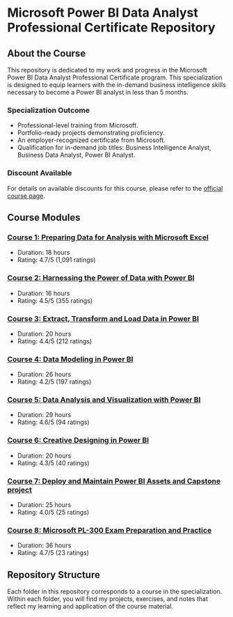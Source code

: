 # Microsoft Power BI Data Analyst Professional Certificate Repository

## About the Course
This repository is dedicated to my work and progress in the Microsoft Power BI Data Analyst Professional Certificate program. This specialization is designed to equip learners with the in-demand business intelligence skills necessary to become a Power BI analyst in less than 5 months.

### Specialization Outcome
- Professional-level training from Microsoft.
- Portfolio-ready projects demonstrating proficiency.
- An employer-recognized certificate from Microsoft.
- Qualification for in-demand job titles: Business Intelligence Analyst, Business Data Analyst, Power BI Analyst.

### Discount Available
For details on available discounts for this course, please refer to the [official course page](#).

## Course Modules

### [Course 1: Preparing Data for Analysis with Microsoft Excel](/Course1)
- Duration: 18 hours
- Rating: 4.7/5 (1,091 ratings)

### [Course 2: Harnessing the Power of Data with Power BI](/Course2)
- Duration: 16 hours
- Rating: 4.5/5 (355 ratings)

### [Course 3: Extract, Transform and Load Data in Power BI](/Course3)
- Duration: 20 hours
- Rating: 4.4/5 (212 ratings)

### [Course 4: Data Modeling in Power BI](/Course4)
- Duration: 26 hours
- Rating: 4.2/5 (197 ratings)

### [Course 5: Data Analysis and Visualization with Power BI](/Course5)
- Duration: 29 hours
- Rating: 4.6/5 (94 ratings)

### [Course 6: Creative Designing in Power BI](/Course6)
- Duration: 20 hours
- Rating: 4.3/5 (40 ratings)

### [Course 7: Deploy and Maintain Power BI Assets and Capstone project](/Course7)
- Duration: 25 hours
- Rating: 4.0/5 (25 ratings)

### [Course 8: Microsoft PL-300 Exam Preparation and Practice](/Course8)
- Duration: 36 hours
- Rating: 4.7/5 (23 ratings)

## Repository Structure
Each folder in this repository corresponds to a course in the specialization. Within each folder, you will find my projects, exercises, and notes that reflect my learning and application of the course material.
